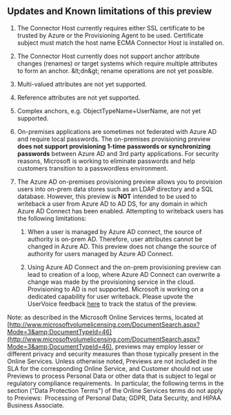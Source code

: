 ## Updates and Known limitations of this preview


1. The Connector Host currently requires either SSL certificate to be trusted by Azure or the Provisioning Agent to be used. Certificate subject must match the host name ECMA Connector Host is installed on.

1. The Connector Host currently does not support anchor attribute changes (renames) or target systems which require multiple attributes to form an anchor.  \&lt;dn\&gt; rename operations are not yet possible.

1. Multi-valued attributes are not yet supported.

1. Reference attributes are not yet supported.

1. Complex anchors, e.g. ObjectTypeName+UserName, are not yet supported.

1. On-premises applications are sometimes not federated with Azure AD and require local passwords. The on-premises provisioning preview **does not support provisioning 1-time passwords or synchronizing passwords** between Azure AD and 3rd party applications. For security reasons, Microsoft is working to eliminate passwords and help customers transition to a passwordless environment.

1. The Azure AD on-premises provisioning preview allows you to provision users into on-prem data stores such as an LDAP directory and a SQL database. However, this preview is  **NOT**  intended to be used to writeback a user from Azure AD to AD DS, for any domain in which Azure AD Connect has been enabled. Attempting to writeback users has the following limitations:

   1. When a user is managed by Azure AD connect, the source of authority is on-prem AD. Therefore, user attributes cannot be changed in Azure AD. This preview does not change the source of authority for users managed by Azure AD Connect.

   1. Using Azure AD Connect and the on-prem provisioning preview can lead to creation of a loop, where Azure AD Connect can overwrite a change was made by the provisioning service in the cloud. Provisioning to AD is not supported. Microsoft is working on a dedicated capability for user writeback. Please upvote the  UserVoice feedback [here](https://feedback.azure.com/forums/169401-azure-active-directory/suggestions/16887037-enable-user-writeback-to-on-premise-ad-from-azure) to track the status of the preview.

Note: as described in the Microsoft Online Services terms, located at [http://www.microsoftvolumelicensing.com/DocumentSearch.aspx?Mode=3&amp;DocumentTypeId=46](http://www.microsoftvolumelicensing.com/DocumentSearch.aspx?Mode=3&amp;DocumentTypeId=46), previews may employ lesser or different privacy and security measures than those typically present in the Online Services. Unless otherwise noted, Previews are not included in the SLA for the corresponding Online Service, and Customer should not use Previews to process Personal Data or other data that is subject to legal or regulatory compliance requirements.  In particular, the following terms in the section (&quot;Data Protection Terms&quot;) of the Online Services terms do not apply to Previews:  Processing of Personal Data; GDPR, Data Security, and HIPAA Business Associate.

